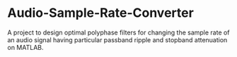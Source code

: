 # Audio-Sample-Rate-Converter
A project to design optimal polyphase filters for changing the sample rate of an audio signal having particular passband ripple and stopband attenuation on MATLAB.
